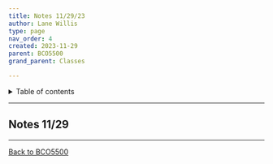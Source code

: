 ```yaml
---
title: Notes 11/29/23
author: Lane Willis
type: page
nav_order: 4
created: 2023-11-29
parent: BCO5500
grand_parent: Classes

---
```


<details closed markdown="block">
  <summary>
    Table of contents
  </summary>
  {: .text-delta }
1. TOC
{:toc}
</details>

---

## Notes 11/29

---

[Back to BCO5500](/notes/bco5500)